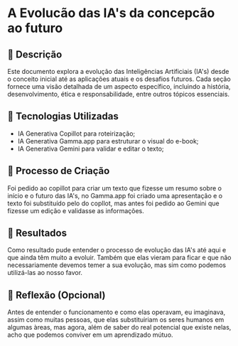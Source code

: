 # A Evolucão das IA's da concepcão ao futuro

## 📒 Descrição
Este documento explora a evolução das Inteligências Artificiais (IA's) desde o conceito inicial até as aplicações atuais e os desafios futuros. Cada seção fornece uma visão detalhada de um aspecto específico, incluindo a história, desenvolvimento, ética e responsabilidade, entre outros tópicos essenciais.

## 🤖 Tecnologias Utilizadas
- IA Generativa Copillot para roteirização;
- IA Generativa Gamma.app para estruturar o visual do e-book;
- IA Generativa Gemini para validar e editar o texto;

## 🧐 Processo de Criação
Foi pedido ao copillot para criar um texto que fizesse um resumo sobre o início e o futuro das IA's, no Gamma.app foi criado uma apresentação e o texto foi substituído pelo do copllot, mas antes foi pedido ao Gemini que fizesse um edição e validasse as informações.

## 🚀 Resultados
Como resultado pude entender o processo de evolução das IA's até aqui e que ainda têm muito a evoluir. Também que elas vieram para ficar e que não necessariamente devemos temer a sua evolução, mas sim como podemos utilizá-las ao nosso favor. 

## 💭 Reflexão (Opcional)
Antes de entender o funcionamento e como elas operavam, eu imaginava, assim como muitas pessoas, que elas substituiriam os seres humanos em algumas àreas, mas agora, além de saber do real potencial que existe nelas, acho que podemos conviver em um aprendizado mútuo.
